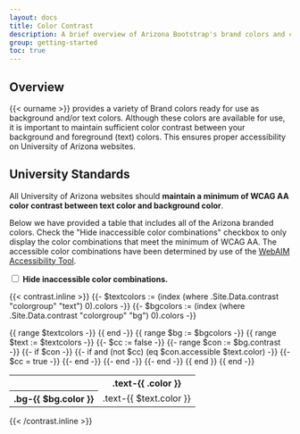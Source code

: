 ```yaml
---
layout: docs
title: Color Contrast
description: A brief overview of Arizona Bootstrap's brand colors and color contrast.
group: getting-started
toc: true
---
```


## Overview

{{< ourname >}} provides a variety of Brand colors ready for use as background and/or text colors. Although these colors are available for use, it is important to maintain sufficient color contrast between your background and foreground (text) colors. This ensures proper accessibility on University of Arizona websites.

## University Standards

All University of Arizona websites should **maintain a minimum of WCAG AA color contrast between text color and background color**.

Below we have provided a table that includes all of the Arizona branded colors. Check the "Hide inaccessible color combinations" checkbox to only display the color combinations that meet the minimum of WCAG AA. The accessible color combinations have been determined by use of the [WebAIM Accessibility Tool](http://wave.webaim.org/report#/http://uadigital.arizona.edu/ua-bootstrap/colors.html).

<label id="hide-inaccessible-label">
  <input type="checkbox" id="hide-inaccessible"> <strong>Hide inaccessible color combinations.</strong>
</label>

{{< contrast.inline >}}
{{- $textcolors := (index (where .Site.Data.contrast "colorgroup" "text") 0).colors -}}
{{- $bgcolors := (index (where .Site.Data.contrast "colorgroup" "bg") 0).colors -}}
<div class="table-responsive">
  <table class="table table-bordered">
    <tr>
      <th></th>
    {{ range $textcolors -}}
      <th class="text-nowrap">.text-{{ .color }}</th>
    {{ end -}}
    </tr>
  {{ range $bg := $bgcolors -}}
    <tr>
      <th class="text-nowrap">.bg-{{ $bg.color }}</th>
      {{ range $text := $textcolors -}}
        {{- $cc := false -}}
        {{- range $con := $bg.contrast -}}
          {{- if $con -}}
            {{- if and (not $cc) (eq $con.accessible $text.color) -}}
              {{- $cc = true -}}
            {{- end -}}
          {{- end -}}
        {{- end -}}
        <td class="bg-{{ $bg.color }} text-center align-items-center">
          <span class="text-{{ $text.color }}{{ if (not $cc) }} inaccessible{{ end }}">.text-{{ $text.color }}</span>
        </td>
      {{ end }}
    </tr>
  {{ end -}}
  </table>
</div>
{{< /contrast.inline >}}



